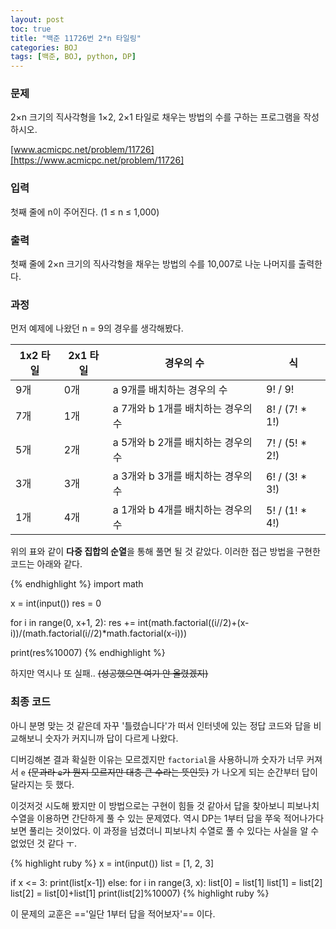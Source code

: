 ```yaml
---
layout: post
toc: true
title: "백준 11726번 2*n 타일링"
categories: BOJ
tags: [백준, BOJ, python, DP]
---
```


### 문제
2×n 크기의 직사각형을 1×2, 2×1 타일로 채우는 방법의 수를 구하는 프로그램을 작성하시오.

[www.acmicpc.net/problem/11726][https://www.acmicpc.net/problem/11726]

### 입력
첫째 줄에 n이 주어진다. (1 ≤ n ≤ 1,000)

### 출력
첫째 줄에 2×n 크기의 직사각형을 채우는 방법의 수를 10,007로 나눈 나머지를 출력한다.

### 과정
먼저 예제에 나왔던 n = 9의 경우를 생각해봤다.

1x2 타일 | 2x1 타일 | 경우의 수 | 식
-----|-----|-----|-----
9개|0개|a 9개를 배치하는 경우의 수|9! / 9!
7개|1개|a 7개와 b 1개를 배치하는 경우의 수|8! / (7! * 1!)
5개|2개|a 5개와 b 2개를 배치하는 경우의 수|7! / (5! * 2!)
3개|3개|a 3개와 b 3개를 배치하는 경우의 수|6! / (3! * 3!)
1개|4개|a 1개와 b 4개를 배치하는 경우의 수|5! / (1! * 4!)

위의 표와 같이 **다중 집합의 순열**을 통해 풀면 될 것 같았다. 이러한 접근 방법을 구현한 코드는 아래와 같다.

{% endhighlight %}
import math

x = int(input())
res = 0

for i in range(0, x+1, 2):
    res += int(math.factorial((i//2)+(x-i))/(math.factorial(i//2)*math.factorial(x-i)))

print(res%10007)
{% endhighlight %}

하지만 역시나 또 실패.. ~~(성공했으면 여기 안 올렸겠지)~~

### 최종 코드
아니 분명 맞는 것 같은데 자꾸 '틀렸습니다'가 떠서 인터넷에 있는 정답 코드와 답을 비교해보니 숫자가 커지니까 답이 다르게 나왔다.

디버깅해본 결과 확실한 이유는 모르겠지만 `factorial`을 사용하니까 숫자가 너무 커져서 `e` ~~(문과라 `e`가 뭔지 모르지만 대충 큰 수라는 뜻인듯)~~ 가 나오게 되는 순간부터 답이 달라지는 듯 했다.

이것저것 시도해 봤지만 이 방법으로는 구현이 힘들 것 같아서 답을 찾아보니 피보나치 수열을 이용하면 간단하게 풀 수 있는 문제였다. 역시 DP는 1부터 답을 쭈욱 적어나가다 보면 풀리는 것이었다. 이 과정을 넘겼더니 피보나치 수열로 풀 수 있다는 사실을 알 수 없었던 것 같다 ㅜ.

{% highlight ruby %}
x = int(input())
list = [1, 2, 3]

if x <= 3:
    print(list[x-1])
else:
    for i in range(3, x):
        list[0] = list[1]
        list[1] = list[2]
        list[2] = list[0]+list[1]
    print(list[2]%10007)
{% highlight ruby %}

이 문제의 교훈은 =='일단 1부터 답을 적어보자'== 이다.

[https://www.acmicpc.net/problem/11726]:https://www.acmicpc.net/problem/11726
